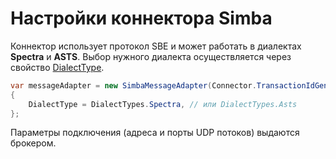 # Настройки коннектора Simba

Коннектор использует протокол SBE и может работать в диалектах **Spectra** и **ASTS**. Выбор нужного диалекта осуществляется через свойство [DialectType](xref:StockSharp.Simba.SimbaMessageAdapter.DialectType).

```cs
var messageAdapter = new SimbaMessageAdapter(Connector.TransactionIdGenerator)
{
	DialectType = DialectTypes.Spectra, // или DialectTypes.Asts
};
```

Параметры подключения (адреса и порты UDP потоков) выдаются брокером.
